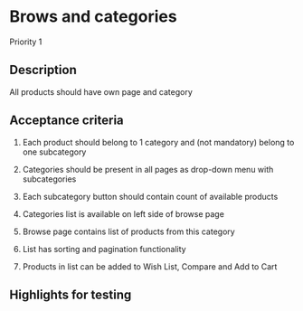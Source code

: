 # Brows and categories 
Priority 1
## Description 
All products should have own page and category
## Acceptance criteria
1)	Each product should belong to 1 category and (not mandatory) belong to one subcategory

2)	Categories should be present in all pages as drop-down menu with subcategories

3)	Each subcategory button should contain count of available products

4)	Categories list is available on left side of browse page

5)	Browse page contains list of products from this category

6)	List has sorting and pagination functionality

7)	Products in list can be added to Wish List, Compare and Add to Cart
 
## Highlights for testing
